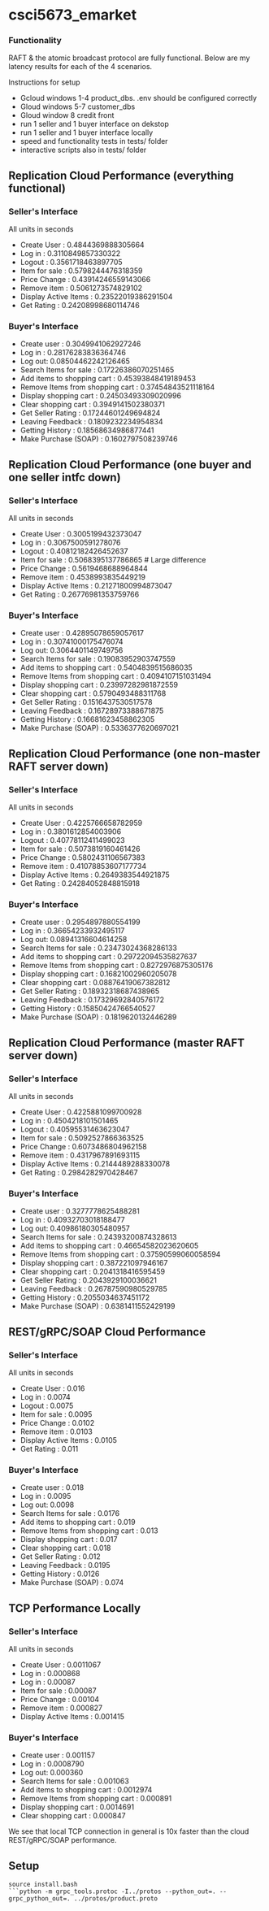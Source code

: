# csci5673_emarket

### Functionality

RAFT & the atomic broadcast protocol are fully functional. Below are my latency results for each of the 4 scenarios. 

Instructions for setup
- Gcloud windows 1-4 product_dbs. .env should be configured correctly
- Gloud windows 5-7 customer_dbs
- Gloud window 8 credit front
- run 1 seller and 1 buyer interface on dekstop
- run 1 seller and 1 buyer interface locally
- speed and functionality tests in tests/ folder
- interactive scripts also in tests/ folder


## Replication Cloud Performance (everything functional)
### Seller's Interface
All units in seconds
- Create User : 0.4844369888305664
- Log in : 0.3110849857330322
- Logout : 0.3561718463897705
- Item for sale : 0.5798244476318359
- Price Change : 0.43914246559143066
- Remove item : 0.5061273574829102
- Display Active Items : 0.23522019386291504
- Get Rating : 0.24208998680114746
### Buyer's Interface
- Create user : 0.3049941062927246
- Log in : 0.28176283836364746
- Log out: 0.08504462242126465
- Search Items for sale : 0.17226386070251465
- Add items to shopping cart : 0.45393848419189453
- Remove Items from shopping cart : 0.37454843521118164
- Display shopping cart : 0.24503493309020996
- Clear shopping cart : 0.3949141502380371
- Get Seller Rating : 0.17244601249694824
- Leaving Feedback : 0.1809232234954834
- Getting History : 0.18568634986877441
- Make Purchase (SOAP) : 0.1602797508239746

## Replication Cloud Performance (one buyer and one seller intfc down)
### Seller's Interface
All units in seconds
- Create User : 0.3005199432373047
- Log in : 0.3067500591278076
- Logout : 0.40812182426452637
- Item for sale : 0.5068395137786865 # Large difference
- Price Change : 0.5619468688964844
- Remove item : 0.4538993835449219
- Display Active Items : 0.21271800994873047
- Get Rating : 0.26776981353759766
### Buyer's Interface
- Create user : 0.42895078659057617
- Log in : 0.30741000175476074
- Log out: 0.3064401149749756
- Search Items for sale : 0.19083952903747559
- Add items to shopping cart : 0.5404839515686035
- Remove Items from shopping cart : 0.4094107151031494
- Display shopping cart : 0.23997282981872559
- Clear shopping cart : 0.5790493488311768
- Get Seller Rating : 0.1516437530517578
- Leaving Feedback : 0.16728973388671875
- Getting History : 0.16681623458862305
- Make Purchase (SOAP) : 0.5336377620697021

## Replication Cloud Performance (one non-master RAFT server down)
### Seller's Interface
All units in seconds
- Create User : 0.4225766658782959
- Log in : 0.3801612854003906
- Logout : 0.40778112411499023
- Item for sale : 0.5073819160461426
- Price Change : 0.5802431106567383
- Remove item : 0.41078853607177734
- Display Active Items : 0.2649383544921875
- Get Rating : 0.24284052848815918
### Buyer's Interface
- Create user : 0.2954897880554199
- Log in : 0.36654233932495117
- Log out: 0.08941316604614258
- Search Items for sale : 0.23473024368286133
- Add items to shopping cart : 0.29722094535827637
- Remove Items from shopping cart : 0.8272976875305176
- Display shopping cart : 0.16821002960205078
- Clear shopping cart : 0.08876419067382812
- Get Seller Rating : 0.18932318687438965
- Leaving Feedback : 0.17329692840576172
- Getting History : 0.15850424766540527
- Make Purchase (SOAP) : 0.1819620132446289

## Replication Cloud Performance (master RAFT server down)
### Seller's Interface
All units in seconds
- Create User : 0.4225881099700928
- Log in : 0.4504218101501465
- Logout : 0.40595531463623047
- Item for sale : 0.5092527866363525
- Price Change : 0.6073486804962158
- Remove item : 0.4317967891693115
- Display Active Items : 0.2144489288330078
- Get Rating : 0.2984282970428467
### Buyer's Interface
- Create user : 0.3277778625488281
- Log in : 0.40932703018188477
- Log out: 0.40986180305480957
- Search Items for sale : 0.24393200874328613
- Add items to shopping cart : 0.46654582023620605
- Remove Items from shopping cart : 0.37590599060058594
- Display shopping cart : 0.387221097946167
- Clear shopping cart : 0.2041318416595459
- Get Seller Rating : 0.2043929100036621
- Leaving Feedback : 0.26787590980529785
- Getting History : 0.2055034637451172
- Make Purchase (SOAP) : 0.6381411552429199

## REST/gRPC/SOAP Cloud Performance
### Seller's Interface
All units in seconds
- Create User : 0.016
- Log in : 0.0074
- Logout : 0.0075
- Item for sale : 0.0095
- Price Change : 0.0102
- Remove item : 0.0103
- Display Active Items : 0.0105
- Get Rating : 0.011
### Buyer's Interface
- Create user : 0.018
- Log in : 0.0095
- Log out: 0.0098
- Search Items for sale : 0.0176
- Add items to shopping cart : 0.019
- Remove Items from shopping cart : 0.013
- Display shopping cart : 0.017
- Clear shopping cart : 0.018
- Get Seller Rating : 0.012
- Leaving Feedback : 0.0195
- Getting History : 0.0126
- Make Purchase (SOAP) : 0.074

## TCP Performance Locally
### Seller's Interface
All units in seconds
- Create User : 0.0011067
- Log in : 0.000868
- Log in : 0.00087
- Item for sale : 0.00087
- Price Change : 0.00104
- Remove item : 0.000827
- Display Active Items : 0.001415
### Buyer's Interface
- Create user : 0.001157
- Log in : 0.0008790
- Log out: 0.000360
- Search Items for sale : 0.001063
- Add items to shopping cart : 0.0012974
- Remove Items from shopping cart : 0.000891
- Display shopping cart : 0.0014691
- Clear shopping cart : 0.000847

We see that local TCP connection in general is 10x faster than the cloud REST/gRPC/SOAP performance.

## Setup
```
source install.bash
```python -m grpc_tools.protoc -I../protos --python_out=. --grpc_python_out=. ../protos/product.proto
